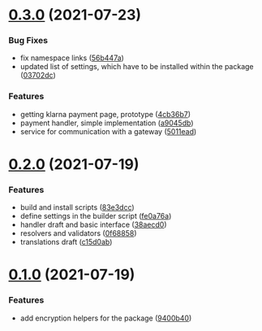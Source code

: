 # [0.3.0](https://github.com/alroniks/mspKlarna/compare/v0.2.0...v0.3.0) (2021-07-23)


### Bug Fixes

* fix namespace links ([56b447a](https://github.com/alroniks/mspKlarna/commit/56b447af116c9c6f486fd0b7e3bfad33a4291123))
* updated list of settings, which have to be installed within the package ([03702dc](https://github.com/alroniks/mspKlarna/commit/03702dcb99a012c559dccb37266494ec21370f35))


### Features

* getting klarna payment page, prototype ([4cb36b7](https://github.com/alroniks/mspKlarna/commit/4cb36b718bcdb97e28a15cb4f4a8dd8726c908f8))
* payment handler, simple implementation ([a9045db](https://github.com/alroniks/mspKlarna/commit/a9045db8bfc27892705a1da0b9853af363f740f7))
* service for communication with a gateway ([5011ead](https://github.com/alroniks/mspKlarna/commit/5011ead74d192638be9ddf68ef6399112f899c35))



# [0.2.0](https://github.com/alroniks/mspKlarna/compare/v0.1.0...v0.2.0) (2021-07-19)


### Features

* build and install scripts ([83e3dcc](https://github.com/alroniks/mspKlarna/commit/83e3dccac8b2652648c301bd9e482e304f0a8115))
* define settings in the builder script ([fe0a76a](https://github.com/alroniks/mspKlarna/commit/fe0a76a36f8f2cd7717d0fe54bf0069bcd81e1fd))
* handler draft and basic interface ([38aecd0](https://github.com/alroniks/mspKlarna/commit/38aecd069f7248b214056a7e905472763f2cb7a9))
* resolvers and validators ([0f68858](https://github.com/alroniks/mspKlarna/commit/0f6885803a76ce37e04d3b8066b8f27f9b8e2a1a))
* translations draft ([c15d0ab](https://github.com/alroniks/mspKlarna/commit/c15d0abaf712b6b23aa0d977d4bb60750fb6a9cb))



# [0.1.0](https://github.com/alroniks/mspKlarna/compare/9400b40883967eb840c6bf0126c8f083c03e6249...v0.1.0) (2021-07-19)


### Features

* add encryption helpers for the package ([9400b40](https://github.com/alroniks/mspKlarna/commit/9400b40883967eb840c6bf0126c8f083c03e6249))



